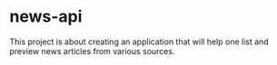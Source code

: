 # news-api
This project is about creating an application that will help one list and preview news articles from various sources.
